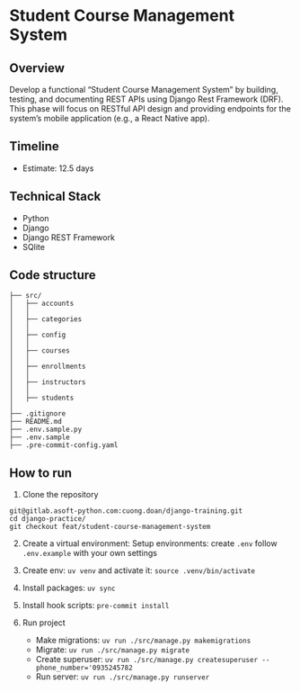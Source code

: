 # Student Course Management System

## Overview
Develop a functional “Student Course Management System” by building, testing, and documenting REST APIs using Django Rest Framework (DRF). This phase will focus on RESTful API design and providing endpoints for the system’s mobile application (e.g., a React Native app).

## Timeline
- Estimate: 12.5 days

## Technical Stack
- Python
- Django
- Django REST Framework
- SQlite

## Code structure
    ├── src/
    │   ├── accounts
    │   │
    │   ├── categories
    │   │
    │   ├── config
    │   │
    │   ├── courses
    │   │
    │   ├── enrollments
    │   │
    │   ├── instructors
    │   │
    │   ├── students
    │
    ├── .gitignore
    ├── README.md
    ├── .env.sample.py
    ├── .env.sample
    ├── .pre-commit-config.yaml

## How to run
1. Clone the repository
```
git@gitlab.asoft-python.com:cuong.doan/django-training.git
cd django-practice/
git checkout feat/student-course-management-system
```

2. Create a virtual environment:
Setup environments: create `.env` follow `.env.example` with your own settings

2. Create env: `uv venv` and activate it: `source .venv/bin/activate`

3. Install packages: `uv sync`

4. Install hook scripts: `pre-commit install`

5. Run project
    - Make migrations: `uv run ./src/manage.py makemigrations`
    - Migrate: `uv run ./src/manage.py migrate`
    - Create superuser: `uv run ./src/manage.py createsuperuser --phone_number='0935245782`
    - Run server: `uv run ./src/manage.py runserver`
